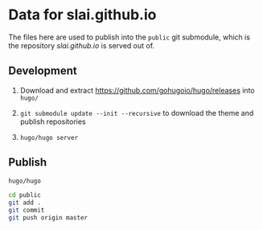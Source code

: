 # Data for slai.github.io

The files here are used to publish into the `public` git submodule, which is the repository _slai.github.io_ is served out of.

## Development

1. Download and extract https://github.com/gohugoio/hugo/releases into `hugo/`

2. `git submodule update --init --recursive` to download the theme and publish repositories

3. `hugo/hugo server`

## Publish

```sh
hugo/hugo

cd public
git add .
git commit
git push origin master
```
